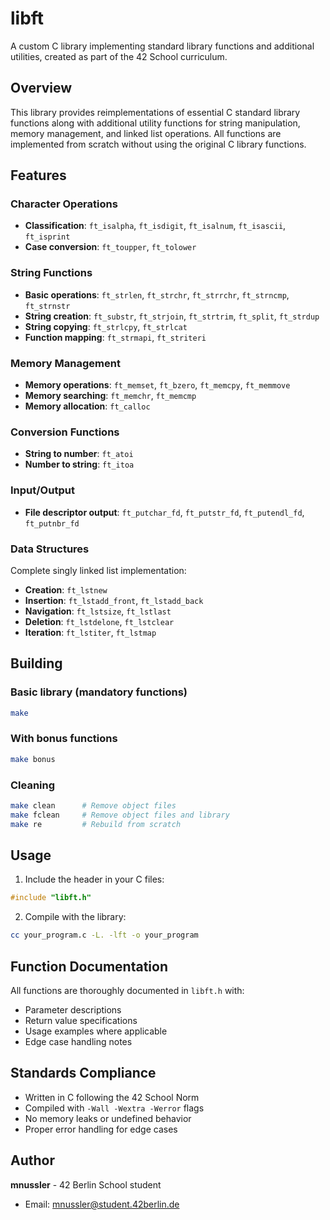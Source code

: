 # libft

A custom C library implementing standard library functions and additional utilities, created as part of the 42 School curriculum.

## Overview

This library provides reimplementations of essential C standard library functions along with additional utility functions for string manipulation, memory management, and linked list operations. All functions are implemented from scratch without using the original C library functions.

## Features

### Character Operations

- **Classification**: `ft_isalpha`, `ft_isdigit`, `ft_isalnum`, `ft_isascii`, `ft_isprint`
- **Case conversion**: `ft_toupper`, `ft_tolower`

### String Functions

- **Basic operations**: `ft_strlen`, `ft_strchr`, `ft_strrchr`, `ft_strncmp`, `ft_strnstr`
- **String creation**: `ft_substr`, `ft_strjoin`, `ft_strtrim`, `ft_split`, `ft_strdup`
- **String copying**: `ft_strlcpy`, `ft_strlcat`
- **Function mapping**: `ft_strmapi`, `ft_striteri`

### Memory Management

- **Memory operations**: `ft_memset`, `ft_bzero`, `ft_memcpy`, `ft_memmove`
- **Memory searching**: `ft_memchr`, `ft_memcmp`
- **Memory allocation**: `ft_calloc`

### Conversion Functions

- **String to number**: `ft_atoi`
- **Number to string**: `ft_itoa`

### Input/Output

- **File descriptor output**: `ft_putchar_fd`, `ft_putstr_fd`, `ft_putendl_fd`, `ft_putnbr_fd`

### Data Structures

Complete singly linked list implementation:

- **Creation**: `ft_lstnew`
- **Insertion**: `ft_lstadd_front`, `ft_lstadd_back`
- **Navigation**: `ft_lstsize`, `ft_lstlast`
- **Deletion**: `ft_lstdelone`, `ft_lstclear`
- **Iteration**: `ft_lstiter`, `ft_lstmap`

## Building

### Basic library (mandatory functions)

```bash
make
```

### With bonus functions

```bash
make bonus
```

### Cleaning

```bash
make clean      # Remove object files
make fclean     # Remove object files and library
make re         # Rebuild from scratch
```

## Usage

1. Include the header in your C files:

```c
#include "libft.h"
```

2. Compile with the library:

```bash
cc your_program.c -L. -lft -o your_program
```

## Function Documentation

All functions are thoroughly documented in `libft.h` with:

- Parameter descriptions
- Return value specifications
- Usage examples where applicable
- Edge case handling notes

## Standards Compliance

- Written in C following the 42 School Norm
- Compiled with `-Wall -Wextra -Werror` flags
- No memory leaks or undefined behavior
- Proper error handling for edge cases

## Author

**mnussler** - 42 Berlin School student

- Email: mnussler@student.42berlin.de
